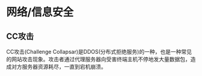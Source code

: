 # 网络/信息安全

## CC攻击

CC攻击(Challenge Collapsar)是DDOS(分布式拒绝服务)的一种，也是一种常见的网站攻击现象。攻击者通过代理服务器向受害终端主机不停地发大量数据包，造成对方服务器资源耗尽，一直到宕机崩溃。